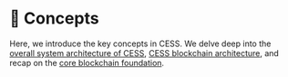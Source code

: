 # 🌱 Concepts

Here, we introduce the key concepts in CESS. We delve deep into the [overall system architecture of CESS](system-arch.md), [CESS blockchain architecture](blockchain-arch.md), and recap on the [core blockchain foundation](blockchain-core/README.md).
